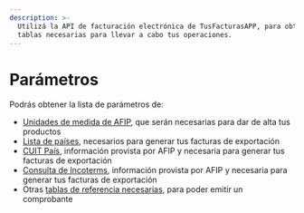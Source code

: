 ```yaml
---
description: >-
  Utilizá la API de facturación electrónica de TusFacturasAPP, para obtener las
  tablas necesarias para llevar a cabo tus operaciones.
---
```


# Parámetros

Podrás obtener la lista de parámetros de:

* [Unidades de medida de AFIP](consulta-de-cuit-pais-afip.md), que serán necesarias para dar de alta tus productos
* [Lista de países](consulta-de-paises-afip.md), necesarios para generar tus facturas de exportación
* [CUIT País](consulta-de-cuit-pais-afip.md), información provista por AFIP y necesaria para generar tus facturas de exportación
* [Consulta de Incoterms](consulta-de-incoterms.md), información provista por AFIP y necesaria para generar tus facturas de exportación
* Otras [tablas de referencia necesarias](tablas-de-referencia.md), para poder emitir un comprobante
